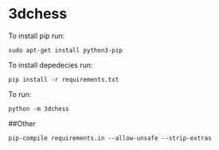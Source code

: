 # 3dchess

To install pip run:

`sudo apt-get install python3-pip`

To install depedecies run:

`pip install -r requirements.txt`

To run:

`python -m 3dchess`


##Other

`pip-compile requirements.in --allow-unsafe --strip-extras`
